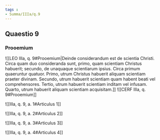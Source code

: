```yaml
---
tags : 
- Summa/IIIa/q.9
---
```


## Quaestio 9

### Prooemium

![[LEO IIIa, q. 9#Prooemium|Deinde considerandum est de scientia Christi. Circa quam duo consideranda sunt, primo, quam scientiam Christus habuerit; secundo, de unaquaque scientiarum ipsius. Circa primum quaeruntur quatuor. Primo, utrum Christus habuerit aliquam scientiam praeter divinam. Secundo, utrum habuerit scientiam quam habent beati vel comprehensores. Tertio, utrum habuerit scientiam inditam vel infusam. Quarto, utrum habuerit aliquam scientiam acquisitam.]]
![[CERF IIIa, q. 9#Prooemium]]

![[IIIa, q. 9, a. 1#Articulus 1]]

![[IIIa, q. 9, a. 2#Articulus 2]]

![[IIIa, q. 9, a. 3#Articulus 3]]

![[IIIa, q. 9, a. 4#Articulus 4]]

